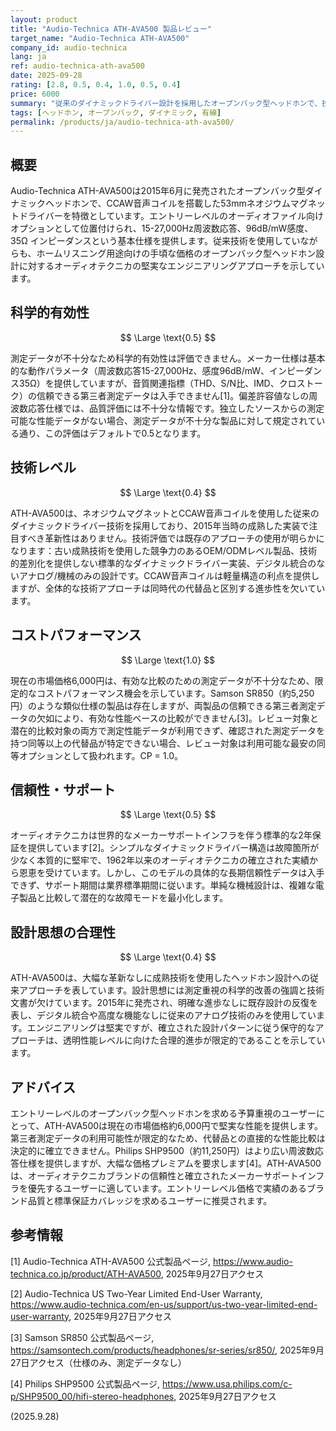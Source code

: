 ```yaml
---
layout: product
title: "Audio-Technica ATH-AVA500 製品レビュー"
target_name: "Audio-Technica ATH-AVA500"
company_id: audio-technica
lang: ja
ref: audio-technica-ath-ava500
date: 2025-09-28
rating: [2.8, 0.5, 0.4, 1.0, 0.5, 0.4]
price: 6000
summary: "従来のダイナミックドライバー設計を採用したオープンバック型ヘッドホンで、技術的進歩は限定的ながら競争力のあるコストパフォーマンスを提供"
tags: [ヘッドホン, オープンバック, ダイナミック, 有線]
permalink: /products/ja/audio-technica-ath-ava500/
---
```


## 概要

Audio-Technica ATH-AVA500は2015年6月に発売されたオープンバック型ダイナミックヘッドホンで、CCAW音声コイルを搭載した53mmネオジウムマグネットドライバーを特徴としています。エントリーレベルのオーディオファイル向けオプションとして位置付けられ、15-27,000Hz周波数応答、96dB/mW感度、35Ω インピーダンスという基本仕様を提供します。従来技術を使用していながらも、ホームリスニング用途向けの手頃な価格のオープンバック型ヘッドホン設計に対するオーディオテクニカの堅実なエンジニアリングアプローチを示しています。

## 科学的有効性

$$ \Large \text{0.5} $$

測定データが不十分なため科学的有効性は評価できません。メーカー仕様は基本的な動作パラメータ（周波数応答15-27,000Hz、感度96dB/mW、インピーダンス35Ω）を提供していますが、音質関連指標（THD、S/N比、IMD、クロストーク）の信頼できる第三者測定データは入手できません[1]。偏差許容値なしの周波数応答仕様では、品質評価には不十分な情報です。独立したソースからの測定可能な性能データがない場合、測定データが不十分な製品に対して規定されている通り、この評価はデフォルトで0.5となります。

## 技術レベル

$$ \Large \text{0.4} $$

ATH-AVA500は、ネオジウムマグネットとCCAW音声コイルを使用した従来のダイナミックドライバー技術を採用しており、2015年当時の成熟した実装で注目すべき革新性はありません。技術評価では既存のアプローチの使用が明らかになります：古い成熟技術を使用した競争力のあるOEM/ODMレベル製品、技術的差別化を提供しない標準的なダイナミックドライバー実装、デジタル統合のないアナログ/機械のみの設計です。CCAW音声コイルは軽量構造の利点を提供しますが、全体的な技術アプローチは同時代の代替品と区別する進歩性を欠いています。

## コストパフォーマンス

$$ \Large \text{1.0} $$

現在の市場価格6,000円は、有効な比較のための測定データが不十分なため、限定的なコストパフォーマンス機会を示しています。Samson SR850（約5,250円）のような類似仕様の製品は存在しますが、両製品の信頼できる第三者測定データの欠如により、有効な性能ベースの比較ができません[3]。レビュー対象と潜在的比較対象の両方で測定性能データが利用できず、確認された測定データを持つ同等以上の代替品が特定できない場合、レビュー対象は利用可能な最安の同等オプションとして扱われます。CP = 1.0。

## 信頼性・サポート

$$ \Large \text{0.5} $$

オーディオテクニカは世界的なメーカーサポートインフラを伴う標準的な2年保証を提供しています[2]。シンプルなダイナミックドライバー構造は故障箇所が少なく本質的に堅牢で、1962年以来のオーディオテクニカの確立された実績から恩恵を受けています。しかし、このモデルの具体的な長期信頼性データは入手できず、サポート期間は業界標準期間に従います。単純な機械設計は、複雑な電子製品と比較して潜在的な故障モードを最小化します。

## 設計思想の合理性

$$ \Large \text{0.4} $$

ATH-AVA500は、大幅な革新なしに成熟技術を使用したヘッドホン設計への従来アプローチを表しています。設計思想には測定重視の科学的改善の強調と技術文書が欠けています。2015年に発売され、明確な進歩なしに既存設計の反復を表し、デジタル統合や高度な機能なしに従来のアナログ技術のみを使用しています。エンジニアリングは堅実ですが、確立された設計パターンに従う保守的なアプローチは、透明性能レベルに向けた合理的進歩が限定的であることを示しています。

## アドバイス

エントリーレベルのオープンバック型ヘッドホンを求める予算重視のユーザーにとって、ATH-AVA500は現在の市場価格約6,000円で堅実な性能を提供します。第三者測定データの利用可能性が限定的なため、代替品との直接的な性能比較は決定的に確立できません。Philips SHP9500（約11,250円）はより広い周波数応答仕様を提供しますが、大幅な価格プレミアムを要求します[4]。ATH-AVA500は、オーディオテクニカブランドの信頼性と確立されたメーカーサポートインフラを優先するユーザーに適しています。エントリーレベル価格で実績のあるブランド品質と標準保証カバレッジを求めるユーザーに推奨されます。

## 参考情報

[1] Audio-Technica ATH-AVA500 公式製品ページ, https://www.audio-technica.co.jp/product/ATH-AVA500, 2025年9月27日アクセス

[2] Audio-Technica US Two-Year Limited End-User Warranty, https://www.audio-technica.com/en-us/support/us-two-year-limited-end-user-warranty, 2025年9月27日アクセス

[3] Samson SR850 公式製品ページ, https://samsontech.com/products/headphones/sr-series/sr850/, 2025年9月27日アクセス（仕様のみ、測定データなし）

[4] Philips SHP9500 公式製品ページ, https://www.usa.philips.com/c-p/SHP9500_00/hifi-stereo-headphones, 2025年9月27日アクセス

(2025.9.28)